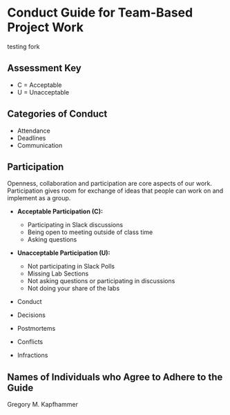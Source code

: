 # Conduct Guide for Team-Based Project Work

testing fork

## Assessment Key

* C = Acceptable
* U = Unacceptable

## Categories of Conduct

* Attendance
* Deadlines
* Communication

## Participation
Openness, collaboration and participation are core aspects of our work. Participation
gives room for exchange of ideas that people can work on and implement as a group.

* **Acceptable Participation (C):**
  * Participating in Slack discussions
  * Being open to meeting outside of class time
  * Asking questions

* **Unacceptable Participation (U):**
  * Not participating in Slack Polls
  * Missing Lab Sections
  * Not asking questions or participating in discussions
  * Not doing your share of the labs




* Conduct
* Decisions
* Postmortems
* Conflicts
* Infractions

## Names of Individuals who Agree to Adhere to the Guide

Gregory M. Kapfhammer
